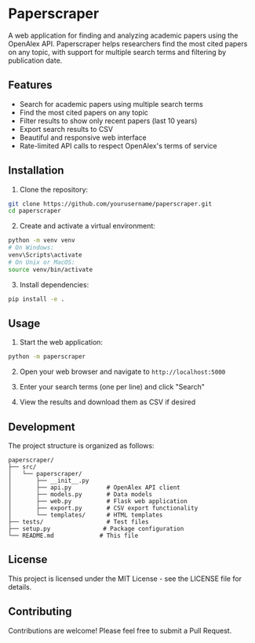 # Paperscraper

A web application for finding and analyzing academic papers using the OpenAlex API. Paperscraper helps researchers find the most cited papers on any topic, with support for multiple search terms and filtering by publication date.

## Features

- Search for academic papers using multiple search terms
- Find the most cited papers on any topic
- Filter results to show only recent papers (last 10 years)
- Export search results to CSV
- Beautiful and responsive web interface
- Rate-limited API calls to respect OpenAlex's terms of service

## Installation

1. Clone the repository:
```bash
git clone https://github.com/yourusername/paperscraper.git
cd paperscraper
```

2. Create and activate a virtual environment:
```bash
python -m venv venv
# On Windows:
venv\Scripts\activate
# On Unix or MacOS:
source venv/bin/activate
```

3. Install dependencies:
```bash
pip install -e .
```

## Usage

1. Start the web application:
```bash
python -m paperscraper
```

2. Open your web browser and navigate to `http://localhost:5000`

3. Enter your search terms (one per line) and click "Search"

4. View the results and download them as CSV if desired

## Development

The project structure is organized as follows:

```
paperscraper/
├── src/
│   └── paperscraper/
│       ├── __init__.py
│       ├── api.py          # OpenAlex API client
│       ├── models.py       # Data models
│       ├── web.py          # Flask web application
│       ├── export.py       # CSV export functionality
│       └── templates/      # HTML templates
├── tests/                  # Test files
├── setup.py               # Package configuration
└── README.md             # This file
```

## License

This project is licensed under the MIT License - see the LICENSE file for details.

## Contributing

Contributions are welcome! Please feel free to submit a Pull Request. 